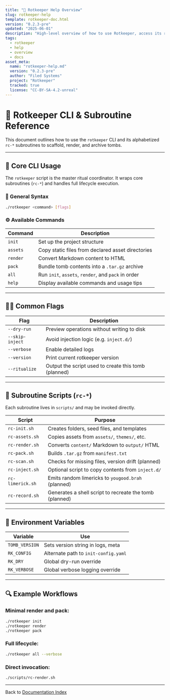 ```yaml
---
title: "📘 Rotkeeper Help Overview"
slug: rotkeeper-help
template: rotkeeper-doc.html
version: "0.2.3-pre"
updated: "2025-06-01"
description: "High-level overview of how to use Rotkeeper, access its rituals, and understand the static site structure."
tags:
  - rotkeeper
  - help
  - overview
  - docs
asset_meta:
  name: "rotkeeper-help.md"
  version: "0.2.3-pre"
  author: "Filed Systems"
  project: "Rotkeeper"
  tracked: true
  license: "CC-BY-SA-4.2-unreal"
---
```


# 📜 Rotkeeper CLI & Subroutine Reference

This document outlines how to use the `rotkeeper` CLI and its alphabetized `rc-*` subroutines to scaffold, render, and archive tombs.

---

## 🧰 Core CLI Usage

The `rotkeeper` script is the master ritual coordinator. It wraps core subroutines (`rc-*`) and handles full lifecycle execution.

### 🔧 General Syntax

```bash
./rotkeeper <command> [flags]
```

### ⚙️ Available Commands

| Command | Description |
|---------|-------------|
| `init` | Set up the project structure |
| `assets` | Copy static files from declared asset directories |
| `render` | Convert Markdown content to HTML |
| `pack` | Bundle tomb contents into a `.tar.gz` archive |
| `all` | Run `init`, `assets`, `render`, and `pack` in order |
| `help` | Display available commands and usage tips |

---

## 🏴‍☠️ Common Flags

| Flag | Description |
|------|-------------|
| `--dry-run` | Preview operations without writing to disk |
| `--skip-inject` | Avoid injection logic (e.g. `inject.d/`) |
| `--verbose` | Enable detailed logs |
| `--version` | Print current rotkeeper version |
| `--ritualize` | Output the script used to create this tomb (planned) |

---

## 🧩 Subroutine Scripts (`rc-*`)

Each subroutine lives in `scripts/` and may be invoked directly.

| Script | Purpose |
|--------|---------|
| `rc-init.sh` | Creates folders, seed files, and templates |
| `rc-assets.sh` | Copies assets from `assets/`, `themes/`, etc. |
| `rc-render.sh` | Converts `content/` Markdown to `output/` HTML |
| `rc-pack.sh` | Builds `.tar.gz` from `manifest.txt` |
| `rc-scan.sh` | Checks for missing files, version drift (planned) |
| `rc-inject.sh` | Optional script to copy contents from `inject.d/` |
| `rc-limerick.sh` | Emits random limericks to `yougood.brah` (planned) |
| `rc-record.sh` | Generates a shell script to recreate the tomb (planned) |

---

## 🧠 Environment Variables

| Variable | Use |
|----------|-----|
| `TOMB_VERSION` | Sets version string in logs, meta |
| `RK_CONFIG` | Alternate path to `init-config.yaml` |
| `RK_DRY` | Global dry-run override |
| `RK_VERBOSE` | Global verbose logging override |

---

## 🔍 Example Workflows

### Minimal render and pack:

```bash
./rotkeeper init
./rotkeeper render
./rotkeeper pack
```

### Full lifecycle:

```bash
./rotkeeper all --verbose
```

### Direct invocation:

```bash
./scripts/rc-render.sh
```

---

Back to [Documentation Index](index.md)

<!--
LIMERICK

The keeper accepts your command,
And echoes them back, ghostly and bland.
Each subroutine call
Just rewrites it all—
By entropy’s deeply chilled hand.

SORA PROMPT

"a monochrome terminal with glowing command-line invocations, each input summoning faded subroutines, cold static and flickering glyphs around them"
-->